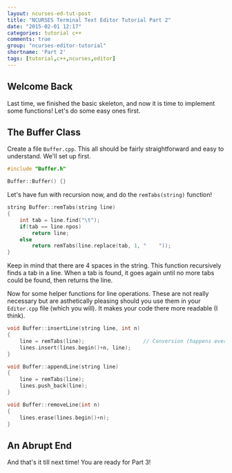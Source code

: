 ```yaml
---
layout: ncurses-ed-tut-post
title: "NCURSES Terminal Text Editor Tutorial Part 2"
date: "2015-02-01 12:17"
categories: tutorial c++
comments: true
group: "ncurses-editor-tutorial"
shortname: 'Part 2'
tags: [tutorial,c++,ncurses,editor]
---
```



Welcome Back
------------

Last time, we finished the basic skeleton, and now it is time to implement some functions! Let's do some easy ones
first.


The Buffer Class
----------------

Create a file `Buffer.cpp`. This all should be fairly straightforward and easy to understand. We'll set up first.

``` c++
#include "Buffer.h"

Buffer::Buffer() {}
```

Let's have fun with recursion now, and do the `remTabs(string)` function!

``` c++
string Buffer::remTabs(string line)
{
    int tab = line.find("\t");
    if(tab == line.npos)
        return line;
    else
        return remTabs(line.replace(tab, 1, "    "));
}
```

Keep in mind that there are 4 spaces in the string. This function recursively finds a tab in a line. When a tab is found, it goes again
until no more tabs could be found, then returns the line.

Now for some helper functions for line operations. These are not really necessary but are asthetically pleasing should you use
them in your `Editor.cpp` file (which you will). It makes your code there more readable (I think).

``` c++
void Buffer::insertLine(string line, int n)
{
    line = remTabs(line);                   // Conversion (happens every time)
    lines.insert(lines.begin()+n, line);
}

void Buffer::appendLine(string line)
{
    line = remTabs(line);
    lines.push_back(line);
}

void Buffer::removeLine(int n)
{
    lines.erase(lines.begin()+n);
}
```


An Abrupt End
-------------

And that's it till next time! You are ready for Part 3!
